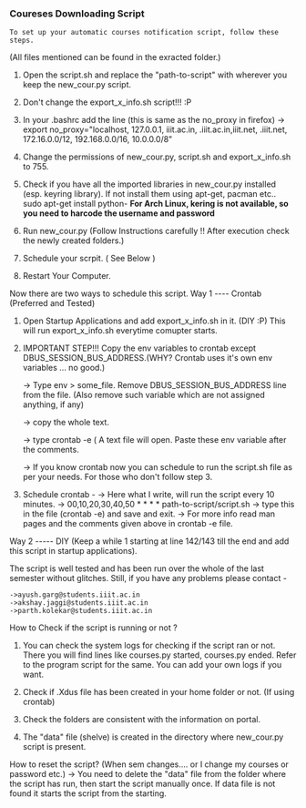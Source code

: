 ### Coureses Downloading Script ###
	
	To set up your automatic courses notification script, follow these steps.
(All files mentioned can be found in the exracted folder.)

1) Open the script.sh and replace the "path-to-script" with wherever you keep the new_cour.py script.

2) Don't change the export_x_info.sh script!!! :P

3) In your .bashrc add the line (this is same as the no_proxy in firefox)
	-> export no_proxy="localhost, 127.0.0.1, iiit.ac.in, .iiit.ac.in,iiit.net, .iiit.net, 172.16.0.0/12, 192.168.0.0/16, 10.0.0.0/8"
	
4) Change the permissions of new_cour.py, script.sh and export_x_info.sh to 755.

5) Check if you have all the imported libraries in new_cour.py installed (esp. keyring library). If not install them using apt-get, pacman etc.. sudo apt-get install python-<LibraryName>
**For Arch Linux, kering is not available, so you need to harcode the username
and password**

6) Run new_cour.py (Follow Instructions carefully !! After execution check the newly created folders.)

7) Schedule your scrpit. ( See Below )

8) Restart Your Computer.


Now there are two ways to schedule this script.
Way 1 ---- Crontab (Preferred and Tested)

1) Open Startup Applications and add export_x_info.sh in it. (DIY :P) This will run export_x_info.sh everytime comupter starts.

2) IMPORTANT STEP!!! Copy the env variables to crontab except DBUS_SESSION_BUS_ADDRESS.(WHY? Crontab uses it's own env variables ... no good.) 

	-> Type env > some_file. Remove DBUS_SESSION_BUS_ADDRESS line from the file. (Also remove such variable which are not assigned anything, if any)
	
	-> copy the whole text.
	
	-> type crontab -e ( A text file will open. Paste these env variable after the comments.
	
	-> If you know crontab now you can schedule to run the script.sh file as per your needs. For those who don't follow step 3.
	
	
3) Schedule crontab -
	-> Here what I write, will run the script every 10 minutes.
	-> 00,10,20,30,40,50 * * * * path-to-script/script.sh 
	-> type this in the file (crontab -e) and save and exit.
	-> For more info read man pages and the comments given above in crontab -e file.

Way 2 ----- DIY (Keep a while 1 starting at line 142/143 till the end and add this script in startup applications).

The script is well tested and has been run over the whole of the last semester without glitches. Still, if you have any problems please contact -


	->ayush.garg@students.iiit.ac.in
	->akshay.jaggi@students.iiit.ac.in
	->parth.kolekar@students.iiit.ac.in



How to Check if the script is running or not ?

1) You can check the system logs for checking if the script ran or not. There
you will find lines like courses.py started, courses.py ended. Refer to the
program script for the same. You can add your own logs if you want.

2) Check if .Xdus file has been created in your home folder or not. (If using
crontab)

3) Check the folders are consistent with the information on portal.

4) The "data" file (shelve) is created in the directory where new_cour.py
script is present.


How to reset the script? (When sem changes.... or I change my courses or
password etc.)
-> You need to delete the "data" file from the folder where the script has run, then start the script manually once. If data file is not found it starts the script from the starting. 
